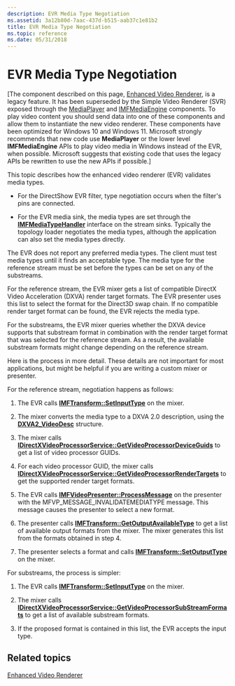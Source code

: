 ```yaml
---
description: EVR Media Type Negotiation
ms.assetid: 3a12b80d-7aac-437d-b515-aab37c1e81b2
title: EVR Media Type Negotiation
ms.topic: reference
ms.date: 05/31/2018
---
```


# EVR Media Type Negotiation

[The component described on this page, [Enhanced Video Renderer](/windows/win32/medfound/enhanced-video-renderer), is a legacy feature. It has been superseded by the Simple Video Renderer (SVR) exposed through the [MediaPlayer](/uwp/api/windows.media.playback.mediaplayer) and [IMFMediaEngine](/windows/win32/api/mfmediaengine/nn-mfmediaengine-imfmediaengine) components. To play video content you should send data into one of these components and allow them to instantiate the new video renderer.  These components have been optimized for Windows 10 and Windows 11. Microsoft strongly recommends that new code use **MediaPlayer** or the lower level **IMFMediaEngine** APIs to play video media in Windows instead of the EVR, when possible. Microsoft suggests that existing code that uses the legacy APIs be rewritten to use the new APIs if possible.]


This topic describes how the enhanced video renderer (EVR) validates media types.

-   For the DirectShow EVR filter, type negotiation occurs when the filter's pins are connected.

-   For the EVR media sink, the media types are set through the [**IMFMediaTypeHandler**](/windows/desktop/api/mfidl/nn-mfidl-imfmediatypehandler) interface on the stream sinks. Typically the topology loader negotiates the media types, although the application can also set the media types directly.

The EVR does not report any preferred media types. The client must test media types until it finds an acceptable type. The media type for the reference stream must be set before the types can be set on any of the substreams.

For the reference stream, the EVR mixer gets a list of compatible DirectX Video Acceleration (DXVA) render target formats. The EVR presenter uses this list to select the format for the Direct3D swap chain. If no compatible render target format can be found, the EVR rejects the media type.

For the substreams, the EVR mixer queries whether the DXVA device supports that substream format in combination with the render target format that was selected for the reference stream. As a result, the available substream formats might change depending on the reference stream.

Here is the process in more detail. These details are not important for most applications, but might be helpful if you are writing a custom mixer or presenter.

For the reference stream, negotiation happens as follows:

1.  The EVR calls [**IMFTransform::SetInputType**](/windows/desktop/api/mftransform/nf-mftransform-imftransform-setinputtype) on the mixer.

2.  The mixer converts the media type to a DXVA 2.0 description, using the [**DXVA2\_VideoDesc**](/windows/desktop/api/dxva2api/ns-dxva2api-dxva2_videodesc) structure.

3.  The mixer calls [**IDirectXVideoProcessorService::GetVideoProcessorDeviceGuids**](/windows/desktop/api/dxva2api/nf-dxva2api-idirectxvideoprocessorservice-getvideoprocessordeviceguids) to get a list of video processor GUIDs.

4.  For each video processor GUID, the mixer calls [**IDirectXVideoProcessorService::GetVideoProcessorRenderTargets**](/windows/desktop/api/dxva2api/nf-dxva2api-idirectxvideoprocessorservice-getvideoprocessorrendertargets) to get the supported render target formats.

5.  The EVR calls [**IMFVideoPresenter::ProcessMessage**](/windows/desktop/api/evr/nf-evr-imfvideopresenter-processmessage) on the presenter with the MFVP\_MESSAGE\_INVALIDATEMEDIATYPE message. This message causes the presenter to select a new format.

6.  The presenter calls [**IMFTransform::GetOutputAvailableType**](/windows/desktop/api/mftransform/nf-mftransform-imftransform-getoutputavailabletype) to get a list of available output formats from the mixer. The mixer generates this list from the formats obtained in step 4.

7.  The presenter selects a format and calls [**IMFTransform::SetOutputType**](/windows/desktop/api/mftransform/nf-mftransform-imftransform-setoutputtype) on the mixer.

For substreams, the process is simpler:

1.  The EVR calls [**IMFTransform::SetInputType**](/windows/desktop/api/mftransform/nf-mftransform-imftransform-setinputtype) on the mixer.

2.  The mixer calls [**IDirectXVideoProcessorService::GetVideoProcessorSubStreamFormats**](/windows/desktop/api/dxva2api/nf-dxva2api-idirectxvideoprocessorservice-getvideoprocessorsubstreamformats) to get a list of available substream formats.

3.  If the proposed format is contained in this list, the EVR accepts the input type.

## Related topics

<dl> <dt>

[Enhanced Video Renderer](enhanced-video-renderer.md)
</dt> </dl>

 

 



